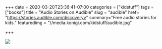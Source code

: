 +++
date = 2020-03-20T23:36:41-07:00
categories = ["kidstuff"]
tags = ["books"]
title = "Audio Stories on Audible"
slug = "audible"
href= "https://stories.audible.com/discoveryv"
summary="Free audio stories for kids."
featuredimg = "//media.konigi.com/kidstuff/audible.jpg"

+++

<img src="//media.konigi.com/kidstuff/audible.jpg" />
